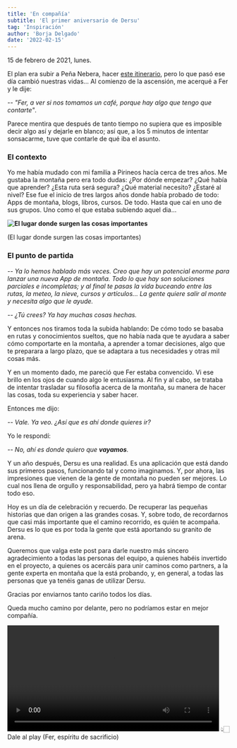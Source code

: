 ```yaml
---
title: 'En compañía'
subtitle: 'El primer aniversario de Dersu'
tag: 'Inspiración'
author: 'Borja Delgado'
date: '2022-02-15'
---
```


15 de febrero de 2021, lunes.

El plan era subir a Peña Nebera, hacer [este itinerario]( https://www.strava.com/activities/4791774863), pero lo que pasó ese día cambió nuestras vidas...
Al comienzo de la ascensión, me acerqué a Fer y le dije:

-- *"Fer, a ver si nos tomamos un café, porque hay algo que tengo que contarte"*.

Parece mentira que después de tanto tiempo no supiera que es imposible decir algo así y dejarle en blanco; así que, a los 5 minutos de intentar sonsacarme, tuve que contarle de qué iba el asunto.

### El contexto

Yo me había mudado con mi familia a Pirineos hacía cerca de tres años. Me gustaba la montaña pero era todo dudas: ¿Por dónde empezar? ¿Qué había que aprender? ¿Esta ruta será segura? ¿Qué material necesito? ¿Estaré al nivel?
Ese fue el inicio de tres largos años donde había probado de todo: Apps de montaña, blogs, libros, cursos. De todo. Hasta que caí en uno de sus grupos. Uno como el que estaba subiendo aquel dia...

**![El lugar donde surgen las cosas importantes](/images/posts/es/en-compania/01.jpg)**

(El lugar donde surgen las cosas importantes)

### El punto de partida

-- *Ya lo hemos hablado más veces. Creo que hay un potencial enorme para lanzar una nueva App de montaña. Todo lo que hay son soluciones parciales e incompletas; y al final te pasas la vida buceando entre las rutas, la meteo, la nieve, cursos y artículos... La gente quiere salir al monte y necesita algo que le ayude.*

*-- ¿Tú crees? Ya hay muchas cosas hechas.*

Y entonces nos tiramos toda la subida hablando: De cómo todo se basaba en rutas y conocimientos sueltos, que no había nada que te ayudara a saber cómo comportarte en la montaña, a aprender a tomar decisiones, algo que te preparara a largo plazo, que se adaptara a tus necesidades y otras mil cosas más.

Y en un momento dado, me pareció que Fer estaba convencido. Vi ese brillo en los ojos de cuando algo le entusiasma. Al fin y al cabo, se trataba de intentar trasladar su filosofía acerca de la montaña, su manera de hacer las cosas, toda su experiencia y saber hacer.

Entonces me dijo:

*-- Vale. Ya veo. ¿Así que es ahí donde quieres ir?*

Yo le respondí:

*-- No, ahí es donde quiero que **vayamos**.*

Y un año después, Dersu es una realidad. Es una aplicación que está dando sus primeros pasos, funcionando tal y como imaginamos. Y, por ahora, las impresiones que vienen de la gente de montaña no pueden ser mejores. Lo cual nos llena de orgullo y responsabilidad, pero ya habrá tiempo de contar todo eso.

Hoy es un día de celebración y recuerdo. De recuperar las pequeñas historias que dan origen a las grandes cosas. Y, sobre todo, de recordarnos que casi más importante que el camino recorrido, es quién te acompaña. Dersu es lo que es por toda la gente que está aportando su granito de arena.

Queremos que valga este post para darle nuestro más sincero agradecimiento a todas las personas del equipo, a quienes habéis  invertido en el proyecto, a quienes os acercáis para unir caminos como partners, a la gente experta en montaña que la está probando, y, en general, a todas las personas que ya tenéis ganas de utilizar Dersu.

Gracias por enviarnos tanto cariño todos los días.

Queda mucho camino por delante, pero no podríamos estar en mejor compañía.

<div class="flex flex-col items-center">
<video controls preload="auto" style="width:100%; max-width:480px">
  <source src="/images/posts/es/en-compania/video-01.mp4" type="video/mp4">
</video>
<span>👆🏻 Dale al play</span>
<span>(Fer, espíritu de sacrificio)</span>
</div>




